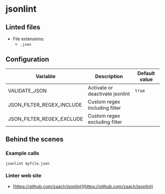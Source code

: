 <!-- markdownlint-disable MD033 MD041 -->
<!-- Generated by .automation/build.py, please do not update manually -->
# jsonlint

## Linted files

- File extensions:
  - `.json`

## Configuration

| Variable | Description | Default value |
| ----------------- | -------------- | -------------- |
| VALIDATE_JSON | Activate or deactivate jsonlint | `true` |
| JSON_FILTER_REGEX_INCLUDE | Custom regex including filter |  |
| JSON_FILTER_REGEX_EXCLUDE | Custom regex excluding filter |  |

## Behind the scenes

### Example calls

```shell
jsonlint myfile.json
```

### Linter web site
- [https://github.com/zaach/jsonlint](https://github.com/zaach/jsonlint)

